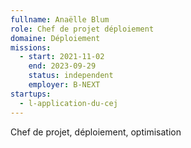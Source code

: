 ```yaml
---
fullname: Anaëlle Blum
role: Chef de projet déploiement
domaine: Déploiement
missions:
  - start: 2021-11-02
    end: 2023-09-29
    status: independent
    employer: B-NEXT
startups:
  - l-application-du-cej
---
```

Chef de projet, déploiement, optimisation
